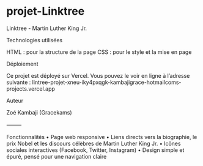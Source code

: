# projet-Linktree
Linktree - Martin Luther King Jr.

Technologies utilisées

HTML : pour la structure de la page
CSS : pour le style et la mise en page

Déploiement

Ce projet est déployé sur Vercel. Vous pouvez le voir en ligne à l’adresse suivante :
lintree-projet-xneu-iky4pxqgk-kambajigrace-hotmailcoms-projects.vercel.app


Auteur

Zoé Kambaji (Gracekams)

⸻

Fonctionnalités
	•	Page web responsive
	•	Liens directs vers la biographie, le prix Nobel et les discours célèbres de Martin Luther King Jr.
	•	Icônes sociales interactives (Facebook, Twitter, Instagram)
	•	Design simple et épuré, pensé pour une navigation claire
